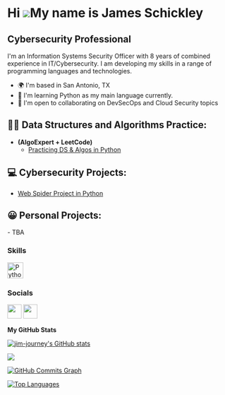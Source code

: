 Hi ![](https://user-images.githubusercontent.com/18350557/176309783-0785949b-9127-417c-8b55-ab5a4333674e.gif)My name is James Schickley
=======================================================================================================================================

Cybersecurity Professional
---------------------------------------------

I'm an Information Systems Security Officer with 8 years of combined experience in IT/Cybersecurity. I am developing my skills in a range of programming languages and technologies.

* 🌍  I'm based in San Antonio, TX
* 🧠  I'm learning Python as my main language currently. 
* 🤝  I'm open to collaborating on DevSecOps and Cloud Security topics

<h2>👨‍💻 Data Structures and Algorithms Practice:</h2>

- <b>(AlgoExpert + LeetCode)</b>
  - [Practicing DS & Algos in Python](https://github.com/Jim-Journey/Algorithms-Practice)

<h2>💻 Cybersecurity Projects:</h2>

- [Web Spider Project in Python](https://github.com/Jim-Journey/Web-Spider-Project)

<h2>😀 Personal Projects:</h2>
- TBA


### Skills

<p align="left">
<a href="https://www.python.org/" target="_blank" rel="noreferrer"><img src="https://raw.githubusercontent.com/danielcranney/readme-generator/main/public/icons/skills/python-colored.svg" width="36" height="36" alt="Python" /></a>
</p>

### Socials

<p align="left"> <a href="https://www.github.com/jim-journey" target="_blank" rel="noreferrer"><img src="https://raw.githubusercontent.com/danielcranney/readme-generator/main/public/icons/socials/github.svg" width="32" height="32" /></a> <a href="https://www.linkedin.com/in/james-schickley" target="_blank" rel="noreferrer"><img src="https://raw.githubusercontent.com/danielcranney/readme-generator/main/public/icons/socials/linkedin.svg" width="32" height="32" /></a></p>

<b>My GitHub Stats</b>

<a href="http://www.github.com/jim-journey"><img src="https://github-readme-stats.vercel.app/api?username=jim-journey&show_icons=true&hide=&count_private=true&title_color=0891b2&text_color=ffffff&icon_color=0891b2&bg_color=1c1917&hide_border=true&show_icons=true" alt="jim-journey's GitHub stats" /></a>

<a href="http://www.github.com/jim-journey"><img src="https://github-readme-streak-stats.herokuapp.com/?user=jim-journey&stroke=ffffff&background=1c1917&ring=0891b2&fire=0891b2&currStreakNum=ffffff&currStreakLabel=0891b2&sideNums=ffffff&sideLabels=ffffff&dates=ffffff&hide_border=true" /></a>

<a href="http://www.github.com/jim-journey"><img src="https://github-readme-activity-graph.cyclic.app/graph?username=jim-journey&bg_color=1c1917&color=ffffff&line=0891b2&point=ffffff&area_color=1c1917&area=true&hide_border=true&custom_title=GitHub%20Commits%20Graph" alt="GitHub Commits Graph" /></a>

<a href="https://github.com/jim-journey" align="left"><img src="https://github-readme-stats.vercel.app/api/top-langs/?username=jim-journey&langs_count=10&title_color=0891b2&text_color=ffffff&icon_color=0891b2&bg_color=1c1917&hide_border=true&locale=en&custom_title=Top%20%Languages" alt="Top Languages" /></a>
